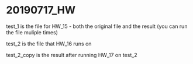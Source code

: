 # 20190717_HW
test_1 is the file for HW_15 - both the original file and the result (you can run the file muliple times)

test_2 is the file that HW_16 runs on

test_2_copy is the result after running HW_17 on test_2
